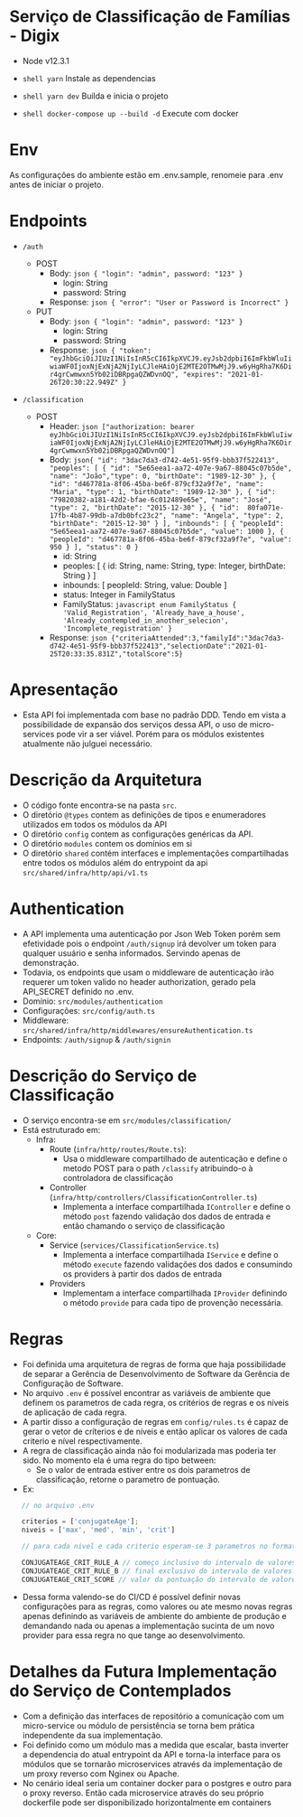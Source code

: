 # Serviço de Classificação de Famílias - Digix

 - Node v12.3.1
 - ```shell yarn``` Instale as dependencias
 - ```shell yarn dev``` Builda e inicia o projeto

 - ```shell docker-compose up --build -d``` Execute com docker 

# Env 

As configurações do ambiente estão em .env.sample, renomeie para .env antes de iniciar o projeto.

# Endpoints 

- `/auth`
    - POST
        - Body: ```json { "login": "admin", password: "123" }```
            - login: String
            - password: String
        - Response: ```json { "error": "User or Password is Incorrect" } ```
    - PUT
        - Body: ```json { "login": "admin", password: "123" }```
            - login: String
            - password: String
        - Response: ```json { "token": "eyJhbGciOiJIUzI1NiIsInR5cCI6IkpXVCJ9.eyJsb2dpbiI6ImFkbWluIiwiaWF0IjoxNjExNjA2NjIyLCJleHAiOjE2MTE2OTMwMjJ9.w6yHgRha7K6Dir4grCwmwxn5Yb02iDBRpgaQZWDvnOQ", "expires": "2021-01-26T20:30:22.949Z" }``` 

- `/classification`
    - POST
        - Header: ```json ["authorization: bearer eyJhbGciOiJIUzI1NiIsInR5cCI6IkpXVCJ9.eyJsb2dpbiI6ImFkbWluIiwiaWF0IjoxNjExNjA2NjIyLCJleHAiOjE2MTE2OTMwMjJ9.w6yHgRha7K6Dir4grCwmwxn5Yb02iDBRpgaQZWDvnOQ"]```
        - Body: ```json{ "id": "3dac7da3-d742-4e51-95f9-bbb37f522413", "peoples": [ { "id": "5e65eea1-aa72-407e-9a67-88045c07b5de", "name": "João","type": 0, "birthDate": "1989-12-30" }, { "id": "d467781a-8f06-45ba-be6f-879cf32a9f7e", "name": "Maria", "type": 1, "birthDate": "1989-12-30" }, { "id": "79820382-a181-42d2-bfae-6c012489e65e", "name": "José", "type": 2, "birthDate": "2015-12-30" }, { "id":  80fa071e-17fb-4b87-99db-a7db0bfc23c2", "name": "Angela", "type": 2, "birthDate": "2015-12-30" } ], "inbounds": [ { "peopleId": "5e65eea1-aa72-407e-9a67-88045c07b5de", "value": 1000 }, { "peopleId": "d467781a-8f06-45ba-be6f-879cf32a9f7e", "value": 950 } ], "status": 0 }```
            - id: String
            - peoples: [ { id: String, name: String, type: Integer, birthDate: String } ]
            - inbounds: [ peopleId: String, value: Double ]
            - status: Integer in FamilyStatus
            - FamilyStatus: ```javascript enum FamilyStatus { 'Valid_Registration', 'Already_have_a_house', 'Already_contempled_in_another_selecion', 'Incomplete_registration' }```
        - Response: ```json {"criteriaAttended":3,"familyId":"3dac7da3-d742-4e51-95f9-bbb37f522413","selectionDate":"2021-01-25T20:33:35.831Z","totalScore":5}```


# Apresentação 

- Esta API foi implementada com base no padrão DDD. Tendo em vista a possibilidade de expansão dos serviços dessa API, o uso de micro-services pode vir a ser viável. Porém para os módulos existentes atualmente não julguei necessário.

# Descrição da Arquitetura 

- O código fonte encontra-se na pasta `src`.
- O diretório `@types` contem as definições de tipos e enumeradores utilizados em todos os módulos da API
- O diretório `config` contem as configurações genéricas da API.
- O diretório `modules` contem os domínios em si
- O diretório `shared` contém interfaces e implementações compartilhadas entre todos os módulos além do entrypoint da api `src/shared/infra/http/api/v1.ts`

# Authentication 

- A API implementa uma autenticação por Json Web Token porém sem efetividade pois o endpoint `/auth/signup` irá devolver um token para qualquer usuário e senha informados. Servindo apenas de demonstração.
- Todavia, os endpoints que usam o middleware de autenticação irão requerer um token valido no header authorization, gerado pela API_SECRET definido no .env.
- Domínio: `src/modules/authentication`
- Configurações: `src/config/auth.ts`
- Middleware: `src/shared/infra/http/middlewares/ensureAuthentication.ts`
- Endpoints: `/auth/signup` & `/auth/signin`

# Descrição do Serviço de Classificação 

- O serviço encontra-se em `src/modules/classification/`
- Está estruturado em: 
    - Infra: 
        - Route (`infra/http/routes/Route.ts`):
            - Usa o middleware compartilhado de autenticação e define o metodo POST para o path `/classify` atribuindo-o à controladora de classificação
        - Controller (`infra/http/controllers/ClassificationController.ts`)
            - Implementa a interface compartilhada `IController` e define o método `post` fazendo validação dos dados de entrada e então chamando o serviço de classificação
    - Core: 
        - Service (`services/ClassificationService.ts`)
            - Implementa a interface compartilhada `IService` e define o método `execute` fazendo validações dos dados e consumindo os providers à partir dos dados de entrada
        - Providers
            - Implementam a interface compartilhada `IProvider` definindo o método `provide` para cada tipo de provenção necessária.


# Regras 

- Foi definida uma arquitetura de regras de forma que haja possibilidade de separar a Gerência de Desenvolvimento de Software da Gerência de Configuração de Software. 
- No arquivo `.env` é possível encontrar as variáveis de ambiente que definem os parametros de cada regra, os critérios de regras e os níveis de aplicação de cada regra. 
- A partir disso a configuração de regras em `config/rules.ts` é capaz de gerar o vetor de críterios e de níveis e então aplicar os valores de cada criterio e nível respectivamente. 
- A regra de classificação ainda não foi modularizada mas poderia ter sido. No momento ela é uma regra do tipo between:
    - Se o valor de entrada estiver entre os dois parametros de classificação, retorne o parametro de pontuação.
- Ex: 
 ```javascript 
    // no arquivo .env 

    criterios = ['conjugateAge'];
    niveis = ['max', 'med', 'min', 'crit']

    // para cada nivel e cada criterio esperam-se 3 parametros no formato:

    CONJUGATEAGE_CRIT_RULE_A // começo inclusivo do intervalo de valores
    CONJUGATEAGE_CRIT_RULE_B // final exclusivo do intervalo de valores
    CONJUGATEAGE_CRIT_SCORE // valor da pontuação do intervalo de valores

 ```

 - Dessa forma valendo-se do CI/CD é possível definir novas configurações para as regras, como valores ou ate mesmo novas regras apenas definindo as variáveis de ambiente do ambiente de produção e demandando nada ou apenas a implementação sucinta de um novo provider para essa regra no que tange ao desenvolvimento.

# Detalhes da Futura Implementação do Serviço de Contemplados

- Com a definição das interfaces de repositório a comunicação com um micro-service ou módulo de persistência se torna bem prática independente da sua implementação.
- Foi definido como um módulo mas a medida que escalar, basta inverter a dependencia do atual entrypoint da API e torna-la interface para os módulos que se tornarão microservices através da implementação de um proxy reverso com Nginex ou Apache.
- No cenário ideal seria um container docker para o postgres e outro para o proxy reverso. Então cada microservice através do seu próprio dockerfile pode ser disponibilizado horizontalmente em containers

